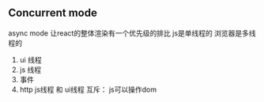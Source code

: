 ## Concurrent mode
  async mode
  让react的整体渲染有一个优先级的排比
  js是单线程的
  浏览器是多线程的
  1. ui 线程
  2. js 线程
  3. 事件
  4. http
  js线程 和 ui线程 互斥： js可以操作dom
